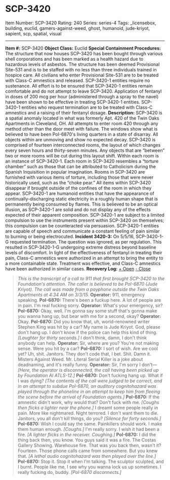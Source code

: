 # SCP-3420
Item Number: SCP-3420
Rating: 240
Series: series-4
Tags: _licensebox, building, euclid, gamers-against-weed, ghost, humanoid, jude-kriyot, sapient, scp, spatial, visual

---

**Item #:** SCP-3420
**Object Class:** Euclid
**Special Containment Procedures:** The structure that now houses SCP-3420 has been bought through various shell corporations and has been marked as a health hazard due to hazardous levels of asbestos. The structure has been deemed Provisional Site-531 and is to be staffed with no less than three individuals trained in hospice care. All civilians who enter Provisional Site-531 are to be treated with Class-C amnestics and released.
SCP-3420-1 entities require no sustenance. All effort is to be ensured that SCP-3420-1 entities remain comfortable and do not attempt to leave SCP-3420. Application of fentanyl in doses of 200 mcg per hour (administered through a spray to the navel) have been shown to be effective in treating SCP-3420-1 entities. SCP-3420-1 entities who request termination are to be treated with Class-C amnestics and a raising of their fentanyl dosage.
**Description:** SCP-3420 is a spatial anomaly located in what was formerly Apt. 420 of the Twin Oaks Apartments in Cleveland, OH. All attempts to enter room 420 through any method other than the door meet with failure. The windows show what is believed to have been PoI-6870's living quarters in a state of disarray. All objects within are unmoving and show no expected decay.
SCP-3420 is comprised of fourteen interconnected rooms, the layout of which changes every seven hours and thirty-seven minutes. Any objects that are “between” two or more rooms will be cut during this layout shift. Within each room is an instance of SCP-3420-1.
Each room in SCP-3420 resembles a “torture chamber” such as those that can be attributed to Catholicism during the Spanish Inquisition in popular imagination. Rooms in SCP-3420 are furnished with various items of torture, including those that were never historically used, such as the “choke pear.” All items within SCP-3420 disappear if brought outside of the confines of the room in which they appear.
SCP-3420-1 are humanoid entities that have the appearance of continually-discharging static electricity in a roughly human shape that is permanently being consumed by flames. This is believed to be an optical illusion, as SCP-3420-1 are solid and do not display any of the effects expected of their apparent composition. SCP-3420-1 are subject to a limited compulsion to use the instruments present within SCP-3420 on themselves; this compulsion can be counteracted via persuasion. SCP-3420-1 entities are capable of speech and communicate a constant feeling of pain similar to burning or being electrocuted.
**Incident 3420-3:** On 5/5/16, SCP-3420-1-G requested termination. The question was ignored, as per regulation. This resulted in SCP-3420-1-G undergoing extreme distress beyond baseline levels of discomfort. In light of the effectiveness of fentanyl in treating their pain, Class-C amnestics were authorized in an attempt to bring the entity to a more containable state. Treatment was effective, and Class-C amnestics have been authorized in similar cases.
**Recovery Log:**
[\+ Open](javascript:;)
[ \- Close](javascript:;)
> _This is the transcript of a call to 911 that first brought SCP-3420 to the Foundation's attention. The caller is believed to be PoI-6870 (Jude Kriyot). The call was made from a payphone outside the Twin Oaks Apartments at 4:34 AM on 3/3/15._
> **Operator:** 911, emergency speaking.
> **PoI-6870:** There's been a fuckup here. A lot of people are in pain. I'm real fucking sorry.
> **Operator:** What's your emergency, sir?
> **PoI-6870:** Okay, well. I'm gonna say some stuff that's gonna make you wanna hang up, but bear with me for a second, okay?
> **Operator:** Okay.
> **PoI-6870:** Did you know that, uh, world-renowned writer Stephen King was hit by a car? My name is Jude Kriyot. God, please don't hang up. I don't know if the police can help this kind of thing. _[Laughter for thirty seconds.]_ I don't think, damn, I don't think anybody can help.
> **Operator:** Sir, where are you? You're not making sense. Were you hit by a car?
> **PoI-6870:** I sort of wish. Are we cool yet? Uh, shit. Janitors. They don't code that, I bet. Shit. Damn it. Misters Against Weed. Mr. Literal Serial Killer is a joke about deadnaming, and it's really funny.
> **Operator:** Sir, I'm sorry I don't— _[Here, the operator is disconnected, the call having been picked up by Foundation AI ATLS-12.]_
> **PoI-6870:** Don't fucking hang up. What if I was dying?
> _[The contents of the call were judged to be correct, and in an attempt to subdue PoI-6870, an auditory cognitohazard was played through the phoneline in an attempt to keep him from fleeing the scene before the arrival of Foundation agents.]_
> **PoI-6870:** If the amnestic didn't work, why would that? Don't fuck with me. _[Coughs then flicks a lighter near the phone.]_ I dreamt some people really in pain. More like nightmared. Night terrored. I don't want them to die. Janitors, you all don't kill things, do you?
> _[Silence for forty seconds.]_
> **PoI-6870:** Wish I could say the same. Painkillers should work. I make them human enough. _[Coughs.]_ I'm really sorry. I wish it had been a fire.
> _[A lighter flicks in the receiver. Coughing.]_
> **PoI-6870:** I did the thing back then, you know. You guys said it was a fire. The Costas Gallery Showing. Warehouse fire. That was you back then, wasn't it? Fourteen. Those phone calls came from somewhere. But you knew that.
> _[A lethal audio cognitohazard was then played over the line.]_
> **PoI-6870:** Stop it. Stop it when I'm talking. The sculptor sculpted, and I burnt. People like me, I see why you wanna lock us up sometimes. I really fucking do, buddy.
> _[PoI-6870 disconnects.]_